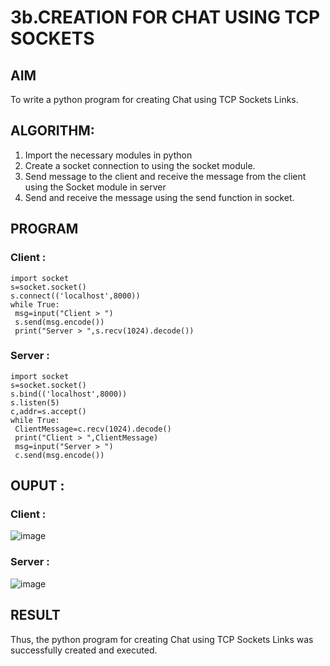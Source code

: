 # 3b.CREATION FOR CHAT USING TCP SOCKETS
## AIM
To write a python program for creating Chat using TCP Sockets Links.
## ALGORITHM:
1. Import the necessary modules in python
2. Create a socket connection to using the socket module.
3. Send message to the client and receive the message from the client using the Socket module in
 server
4. Send and receive the message using the send function in socket.
## PROGRAM
### Client :
```
import socket
s=socket.socket()
s.connect(('localhost',8000))
while True:
 msg=input("Client > ")
 s.send(msg.encode())
 print("Server > ",s.recv(1024).decode())
```

### Server :
```
import socket
s=socket.socket()
s.bind(('localhost',8000))
s.listen(5)
c,addr=s.accept()
while True:
 ClientMessage=c.recv(1024).decode()
 print("Client > ",ClientMessage)
 msg=input("Server > ")
 c.send(msg.encode())
```
## OUPUT :
### Client :
![image](https://github.com/user-attachments/assets/9040bb3e-cefd-4c24-a429-0ced07a7e4d0)
### Server :
![image](https://github.com/user-attachments/assets/bb5f2c8e-8619-4184-9866-77912039005a)

## RESULT
Thus, the python program for creating Chat using TCP Sockets Links was successfully 
created and executed.
